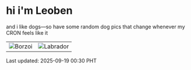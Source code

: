 # hi i'm Leoben

and i like dogs—so have some random dog pics that change whenever my CRON feels like it

|  |  |
|--------|----------|
| ![Borzoi](https://random-dog-vercel.vercel.app/api/random-borzoi?v=1758213056) | ![Labrador](https://random-dog-vercel.vercel.app/api/random-labrador?v=1758213056) |

Last updated: 2025-09-19 00:30 PHT
